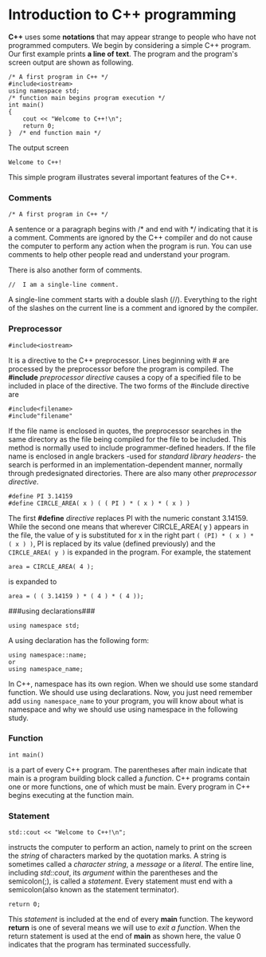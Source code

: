 # Introduction to C++ programming #

**C++** uses some **notations** that may appear strange to people who have not programmed computers. We begin by considering a simple C++ program. Our first example prints **a line of text**. The program and the program's screen output are shown as following.

    /* A first program in C++ */
    #include<iostream>
    using namespace std;
    /* function main begins program execution */
    int main()
    {
    	cout << "Welcome to C++!\n";
    	return 0;
    }  /* end function main */

The output screen

    Welcome to C++!

This simple program illustrates several important features of the C++.

### Comments ###

    /* A first program in C++ */

A sentence or a paragraph begins with /* and end with */ indicating that it is a comment. Comments are ignored by the C++ compiler and do not cause the computer to perform any action when the program is run. You can use comments to help other people read and understand your program.

There is also another form of comments. 

    //  I am a single-line comment.

A single-line comment starts with a double slash (//). Everything to the right of the slashes on the current line is a comment and ignored by the compiler.

### Preprocessor ###

    #include<iostream>

It is a directive to the C++ preprocessor. Lines beginning with # are processed by the preprocessor before the program is compiled. The **#include** *preprocessor directive* causes a copy of a specified file to be included in place of the directive. The two forms of the #include directive are 

    #include<filename>
    #include"filename"

If the file name is enclosed in quotes, the preprocessor searches in the same directory as the file being compiled for the file to be included. This method is normally used to include programmer-defined headers. If the file name is enclosed in angle brackers -used for *standard library headers*- the search is performed in an implementation-dependent manner, normally through predesignated directories. There are also many other *preprocessor directive*.

    #define PI 3.14159
    #define CIRCLE_AREA( x ) ( ( PI ) * ( x ) * ( x ) )

The first **#define** *directive* replaces PI with the numeric constant 3.14159. While the second one means that wherever CIRCLE_AREA( y ) appears in the file, the value of y is substituted for x in the right part `( (PI) * ( x ) * ( x ) )`, PI is replaced by its value (defined previously) and the `CIRCLE_AREA( y )` is expanded in the program. For example, the statement

    area = CIRCLE_AREA( 4 );

is expanded to

    area = ( ( 3.14159 ) * ( 4 ) * ( 4 ));

###using declarations###

    using namespace std;

A using declaration has the following form:

    using namespace::name;
    or
    using namespace_name;

In C++, namespace has its own region. When we should use some standard function. We should use using declarations. Now, you just need remember add `using namespace_name` to your program, you will know about what is namespace and why we should use using namespace in the following study.

### Function ###

    int main()

is a part of every C++ program. The parentheses after main indicate that main is a program building block called a *function*. C++ programs contain one or more functions, one of which must be main. Every program in C++ begins executing at the function main.

### Statement ###

    std::cout << "Welcome to C++!\n";

instructs the computer to perform an action, namely to print on the screen the *string* of characters marked by the quotation marks. A string is sometimes called a *character string*, a *message* or a *literal*. The entire line, including *std::cout*, its *argument* within the parentheses and the semicolon(;), is called a *statement*. Every statement must end with a semicolon(also known as the statement terminator).

    return 0;

This *statement* is included at the end of every **main** function. The keyword **return** is one of several means we will use to *exit a function*. When the return statement is used at the end of **main** as shown here, the value 0 indicates that the program has terminated successfully.

